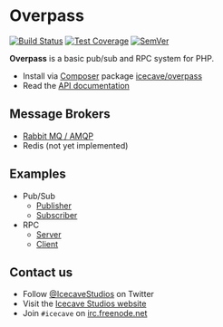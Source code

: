 # Overpass

[![Build Status]](https://travis-ci.org/IcecaveStudios/overpass)
[![Test Coverage]](https://coveralls.io/r/IcecaveStudios/overpass?branch=master)
[![SemVer]](http://semver.org)

**Overpass** is a basic pub/sub and RPC system for PHP.

* Install via [Composer](http://getcomposer.org) package [icecave/overpass](https://packagist.org/packages/icecave/overpass)
* Read the [API documentation](http://icecavestudios.github.io/overpass/artifacts/documentation/api/)

## Message Brokers

* [Rabbit MQ / AMQP](src/Amqp)
* Redis (not yet implemented)

## Examples

* Pub/Sub
  * [Publisher](examples/pubsub-publisher)
  * [Subscriber](examples/pubsub-subscriber)
* RPC
  * [Server](examples/rpc-server)
  * [Client](examples/rpc-client)

## Contact us

* Follow [@IcecaveStudios](https://twitter.com/IcecaveStudios) on Twitter
* Visit the [Icecave Studios website](http://icecave.com.au)
* Join `#icecave` on [irc.freenode.net](http://webchat.freenode.net?channels=icecave)

<!-- references -->
[Build Status]: http://img.shields.io/travis/IcecaveStudios/overpass/master.svg?style=flat-square
[Test Coverage]: http://img.shields.io/coveralls/IcecaveStudios/overpass/master.svg?style=flat-square
[SemVer]: http://img.shields.io/:semver-2.0.2-green.svg?style=flat-square
